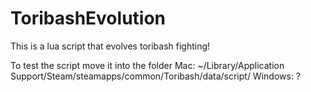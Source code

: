 # ToribashEvolution
This is a lua script that evolves toribash fighting!

To test the script move it into the folder
Mac:  ~/Library/Application Support/Steam/steamapps/common/Toribash/data/script/
Windows: ?
 
